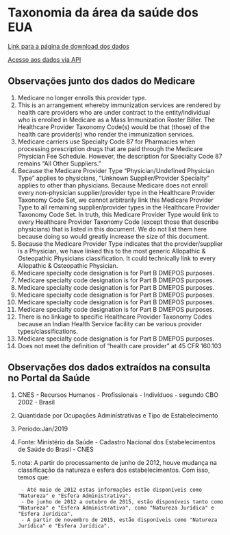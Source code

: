 # Taxonomia da área da saúde dos EUA

[Link para a página de download dos dados](https://data.cms.gov/Medicare-Enrollment/CROSSWALK-MEDICARE-PROVIDER-SUPPLIER-to-HEALTHCARE/j75i-rw8y)

[Acesso aos dados via API](https://data.cms.gov/resource/d9zb-b82r.json)

## Observações junto dos dados do Medicare

1. Medicare no longer enrolls this provider type.
2. This is an arrangement whereby immunization services are rendered by health care providers who are under contract to the entity/individual who is enrolled in Medicare as a Mass Immunization Roster Biller. The Healthcare Provider Taxonomy Code(s) would be that (those) of the health care provider(s) who render the immunization services.
3. Medicare carriers use Specialty Code 87 for Pharmacies when processing prescription drugs that are paid through the Medicare Physician Fee Schedule.  However,  the description for Specialty Code 87 remains “All Other Suppliers.”
4. Because the Medicare Provider Type “Physician/Undefined Physician Type” applies to physicians,  “Unknown Supplier/Provider Specialty” applies to other than physicians.  Because Medicare does not enroll every non-physician supplier/provider type in the Healthcare Provider Taxonomy Code Set,  we cannot arbitrarily link this Medicare Provider Type to all remaining supplier/provider types in the Healthcare Provider Taxonomy Code Set.  In truth,  this Medicare Provider Type would link to every Healthcare Provider Taxonomy Code (except those that describe physicians) that is listed in this document.  We do not list them here because doing so would greatly increase the size of this document.
5. Because the Medicare Provider Type indicates that the provider/supplier is a Physician,  we have linked this to the most generic Allopathic & Osteopathic Physicians classification.  It could technically link to every Allopathic & Osteopathic Physician.
6. Medicare specialty code designation is for Part B DMEPOS purposes.
7. Medicare specialty code designation is for Part B DMEPOS purposes.
8. Medicare specialty code designation is for Part B DMEPOS purposes.
9. Medicare specialty code designation is for Part B DMEPOS purposes.
10. Medicare specialty code designation is for Part B DMEPOS purposes.
11. Medicare specialty code designation is for Part B DMEPOS purposes.
12. There is no linkage to specific Healthcare Provider Taxonomy Codes because an Indian Health Service facility can be various 
provider types/classifications.
13. Medicare specialty code designation is for Part B DMEPOS purposes.
14. Does not meet the definition of “health care provider” at 45 CFR 160.103

## Observações dos dados extraídos na consulta no Portal da Saúde

1. CNES - Recursos Humanos - Profissionais - Indivíduos - segundo CBO 2002 - Brasil
2. Quantidade por Ocupações Administrativas e Tipo de Estabelecimento
3. Período:Jan/2019
4. Fonte: Ministério da Saúde - Cadastro Nacional dos Estabelecimentos de Saúde do Brasil - CNES
5. nota:
    A partir do processamento de junho de 2012, houve mudança na classificação da natureza e esfera dos estabelecimentos. Com isso, temos que:

        - Até maio de 2012 estas informações estão disponíveis como "Natureza" e "Esfera Administrativa".
        - De junho de 2012 a outubro de 2015, estão disponíveis tanto como "Natureza" e "Esfera Administrativa", como "Natureza Jurídica" e "Esfera Jurídica".
        - A partir de novembro de 2015, estão disponíveis como "Natureza Jurídica" e "Esfera Jurídica".
